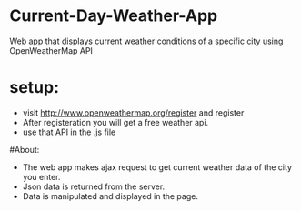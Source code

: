 # Current-Day-Weather-App
Web app that displays current weather conditions of a specific city using OpenWeatherMap API

# setup:
- visit http://www.openweathermap.org/register and register 
- After registeration you will get a free weather api.
- use that API in the .js file

#About:
- The web app makes ajax request to get current weather data of the city you enter.
- Json data is returned from the server.
- Data is manipulated and displayed in the page.
